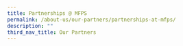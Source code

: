 ```yaml
---
title: Partnerships @ MFPS
permalink: /about-us/our-partners/partnerships-at-mfps/
description: ""
third_nav_title: Our Partners
---
```

